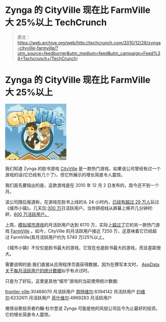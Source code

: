 # Zynga 的 CityVille 现在比 FarmVille 大 25%以上 TechCrunch

> 原文：<https://web.archive.org/web/http://techcrunch.com/2010/12/28/zynga-cityville-farmville/?utm_source=feedburner&utm_medium=feed&utm_campaign=Feed%3A+Techcrunch+(TechCrunch>)

# Zynga 的 CityVille 现在比 FarmVille 大 25%以上

![](img/ff80b3b22232cab7ffe5fd6724caa580.png)

我们知道 Zynga 的脸书游戏 [CityVille](https://web.archive.org/web/20230202225124/http://www.facebook.com/apps/application.php?id=291549705119&v=app_7146470109) 是一款热门游戏，如果该公司曾经有过一个游戏的话(它已经有几个了)，但它所展示的增长简直令人震惊。

我们首先要指出的是，这款游戏是在 2010 年 12 月 2 日发布的，距今还不到一个月。

该公司随后报道称，在游戏在脸书上线的头 24 小时内，[已经有超过 29 万人](https://web.archive.org/web/20230202225124/https://techcrunch.com/2010/12/06/zynga-cityville-stats/)玩过《城市小镇》。几天后:[300 万](https://web.archive.org/web/20230202225124/https://techcrunch.com/2010/12/09/zyngas-cityville-game-already-at-3-million-daily-active-users-le-web/)日活跃用户。当你把视线从屏幕上移开几分钟时:砰，[600 万活跃用户。](https://web.archive.org/web/20230202225124/https://techcrunch.com/2010/12/11/cityville-6-million/)

上周，[模拟城市游戏](https://web.archive.org/web/20230202225124/https://techcrunch.com/2010/11/17/zynga-cityville/)的月活跃用户达到 6170 万，实际上[超过了](https://web.archive.org/web/20230202225124/http://venturebeat.com/2010/12/24/merry-christmas-zynga-cityville-eclipses-farmville-as-the-worlds-biggest-game/)它的另一款热门游戏 [FarmVille](https://web.archive.org/web/20230202225124/http://www.facebook.com/FarmVille) 。如今，CityVille 的月活跃用户接近 7250 万，这意味着它已经超过 FarmVille(其月活跃用户约为 5740 万)25%以上。

《城市小镇》不仅仅是脸书最大的游戏，它现在也是脸书最大的游戏，而且差距很大。

需要说明的是:我们直接从应用程序页面获得数据，因为在撰写本文时， [AppData 关于每月活跃用户的统计数据](https://web.archive.org/web/20230202225124/http://appdata.com/leaderboard/apps?metric_select=mau)似乎有点过时。

只是为了好玩，这里是其他“城市”游戏的当前使用统计数据:

[frontier ville](https://web.archive.org/web/20230202225124/http://www.facebook.com/apps/application.php?id=201278444497):30468070 月活跃用户
[佩特维尔](https://web.archive.org/web/20230202225124/http://www.facebook.com/PetVilleGame):8394142 月活跃用户
[约维尔](https://web.archive.org/web/20230202225124/http://www.facebook.com/YoVille):6232611 月活跃用户
[菲什维尔](https://web.archive.org/web/20230202225124/http://www.facebook.com/zFishVille):4969283 月活跃用户

难怪谷歌投资者约翰·杜尔登说 Zynga 可能是他的风投公司迄今为止最好的投资。它的增长简直令人震惊。